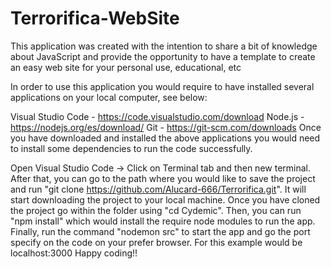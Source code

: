 # Terrorifica-WebSite

This application was created with the intention to share a bit of knowledge about JavaScript and provide the opportunity to have a template to create an easy web site for your personal use, educational, etc

In order to use this application you would require to have installed several applications on your local computer, see below:

Visual Studio Code - https://code.visualstudio.com/download
Node.js - https://nodejs.org/es/download/
Git - https://git-scm.com/downloads
Once you have downloaded and installed the above applications you would need to install some dependencies to run the code successfully.

Open Visual Studio Code -> Click on Terminal tab and then new terminal.
After that, you can go to the path where you would like to save the project and run "git clone https://github.com/Alucard-666/Terrorifica.git". It will start downloading the project to your local machine.
Once you have cloned the project go within the folder using "cd Cydemic".
Then, you can run "npm install" which would install the require node modules to run the app.
Finally, run the command "nodemon src" to start the app and go the port specify on the code on your prefer browser. For this example would be localhost:3000
Happy coding!!

